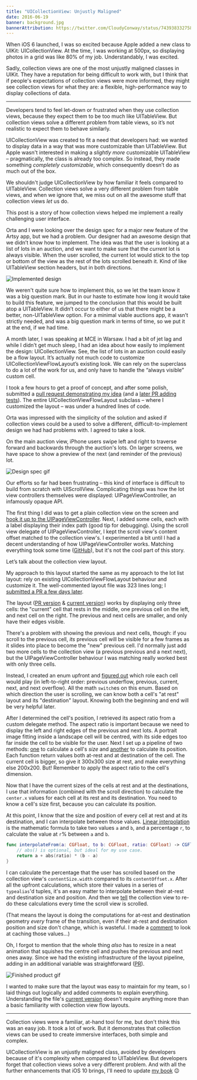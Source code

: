 ```yaml
---
title: "UICollectionView: Unjustly Maligned"
date: 2016-06-19
banner: background.jpg
bannerAttribution: https://twitter.com/CloudyConway/status/743938332758056961
---
```


When iOS 6 launched, I was so excited because Apple added a new class to UIKit: UICollectionView. At the time, I was working at 500px, so displaying photos in a grid was like 80% of my job. Understandably, I was excited.

Sadly, collection views are one of the most unjustly maligned classes in UIKit. They have a reputation for being difficult to work with, but I think that if people's expectations of collection views were more informed, they might see collection views for what they are: a flexible, high-performance way to display collections of data.

---

Developers tend to feel let-down or frustrated when they use collection views, because they expect them to be too much like UITableView. But collection views solve a different problem from table views, so it’s not realistic to expect them to behave similarly.

UICollectionView was created to fit a need that developers had: we wanted to display data in a way that was more customizable than UITableView. But Apple wasn't interested in making a _slightly more_ customizable UITableView – pragmatically, the class is already too complex. So instead, they made something _completely customizable_, which consequently doesn’t do as much out of the box.

We shouldn't judge UICollectionView by how familiar it feels compared to UITableView. Collection views solve a very different problem from table views, and when we ignore that, we miss out on all the awesome stuff that collection views _let_ us do.

This post is a story of how collection views helped me implement a really challenging user interface.

Orta and I were looking over the design spec for a major new feature of the Artsy app, but we had a problem. Our designer had an awesome design that we didn’t know how to implement. The idea was that the user is looking at a list of lots in an auction, and we want to make sure that the _current_ lot is always visible. When the user scrolled, the current lot would stick to the top or bottom of the view as the rest of the lots scrolled beneath it. Kind of like UITableView section headers, but in both directions.

<Narrow>

![Implemented design](implemented.gif)

</Narrow>

We weren't quite sure how to implement this, so we let the team know it was a big question mark. But in our haste to estimate how long it would take to build this feature, we jumped to the conclusion that this would be built atop a UITableView. It didn’t occur to either of us that there might be a better, non-UITableView option. For a minimal viable auctions app, it wasn’t strictly needed, and was a big question mark in terms of time, so we put it at the end, if we had time.

A month later, I was speaking at MCE in Warsaw. I had a bit of jet lag and while I didn’t get much sleep, I had an idea about how easily to implement the design: UICollectionView. See, the list of lots in an auction could easily be a flow layout. It’s actually not much code to customize UICollectionViewFlowLayout’s existing look. We can rely on the superclass to do a lot of the work for us, and only have to handle the “always visible” custom cell.

I took a few hours to get a proof of concept, and after some polish, submitted a [pull request demonstrating my idea](https://github.com/artsy/eigen/pull/1411/files) (and a [later PR adding tests](https://github.com/artsy/eigen/pull/1424)). The entire UICollectionViewFlowLayout subclass – where I customized the layout – was under a hundred lines of code.

Orta was impressed with the simplicity of the solution and asked if collection views could be a used to solve a different, difficult-to-implement design we had had problems with. I agreed to take a look.

On the main auction view, iPhone users swipe left and right to traverse forward and backwards through the auction's lots. On larger screens, we have space to show a preview of the next (and reminder of the previous) lot.

<Narrow>

![Design spec gif](spec.gif)

</Narrow>

Our efforts so far had been frustrating – this kind of interface is difficult to build from scratch with UIScrollView. Complicating things was how the lot view controllers themselves were displayed: UIPageViewController, an infamously opaque API.

The first thing I did was to get a plain collection view on the screen and [hook it up to the UIPageViewController](https://github.com/artsy/eigen/pull/1516/files#diff-77077322ef8ed66b1339d23acd77f762R61). Next, I added some cells, each with a label displaying their index path (good tip for debugging). Using the scroll view delegate of UIPageViewController, I kept the scroll view's content offset matched to the collection view's. I experimented a bit until I had a decent understanding of how UIPageViewController works. Matching everything took some time ([GitHub](https://github.com/artsy/eigen/pull/1516)), but it's not the cool part of this story.

Let’s talk about the collection view layout.

My approach to this layout started the same as my approach to the lot list layout: rely on existing UICollectionViewFlowLayout behaviour and customize it. The well-commented layout file was 323 lines long; I [submitted a PR a few days later](https://github.com/artsy/eigen/pull/1516).

The layout ([PR version](https://github.com/artsy/eigen/blob/05d2f381f479340adb01ad845045e41756fd2883/Artsy/View_Controllers/Live_Auctions/Views/LiveAuctionFancyLotCollectionViewLayout.swift) & [current version](https://github.com/artsy/eigen/blob/7ac7620c77b4aff306853d13c0cecf4044b4f4d2/Artsy/View_Controllers/Live_Auctions/Views/LiveAuctionFancyLotCollectionViewLayout.swift)) works by displaying only three cells: the "current" cell that rests in the middle, one previous cell on the left, and next cell on the right. The previous and next cells are smaller, and only have their edges visible.

There's a problem with showing the previous and next cells, though: if you scroll to the previous cell, _its_ previous cell will be visible for a few frames as it slides into place to become the "new" previous cell. I'd normally just add two more cells to the collection view (a previous previous and a next next), but the UIPageViewController behaviour I was matching really worked best with only three cells.

Instead, I created an enum upfront and [figured out](https://github.com/artsy/eigen/blob/05d2f381f479340adb01ad845045e41756fd2883/Artsy/View_Controllers/Live_Auctions/Views/LiveAuctionFancyLotCollectionViewLayout.swift#L142-L152) which role each cell would play (in left-to-right order: previous underflow, previous, current, next, and next overflow). All the math `switch`es on this enum. Based on which direction the user is scrolling, we can know both a cell's "at rest" layout and its "destination" layout. Knowing both the beginning and end will be very helpful later.

After I determined the cell's position, I retrieved its aspect ratio from a custom delegate method. The aspect ratio is important because we need to display the left and right edges of the previous and next lots. A portrait image fitting inside a landscape cell will be centred, with its side edges too far inside the cell to be visible for the user. Next I set up a pipeline of two methods: [one](https://github.com/artsy/eigen/blob/05d2f381f479340adb01ad845045e41756fd2883/Artsy/View_Controllers/Live_Auctions/Views/LiveAuctionFancyLotCollectionViewLayout.swift#L191) to calculate a cell's _size_ and [another](https://github.com/artsy/eigen/blob/05d2f381f479340adb01ad845045e41756fd2883/Artsy/View_Controllers/Live_Auctions/Views/LiveAuctionFancyLotCollectionViewLayout.swift#L235-L288) to calculate its position. Each function return values both at-rest and at destination of the cell. The current cell is bigger, so give it 300x300 size at rest, and make everything else 200x200. But! Remember to apply the aspect ratio to the cell's dimension.

Now that I have the current sizes of the cells at rest and at the destinations, I use that information (combined with the scroll direction) to calculate the `center.x` values for each cell at its rest and its destination. You need to know a cell's size first, because you can calculate its position.

At this point, I know that the size and position of every cell at rest and at its destination, and I can interpolate between those values. [Linear interpolation](https://en.wikipedia.org/wiki/Linear_interpolation) is the mathematic formula to take two values `a` and `b`, and a percentage `r`, to calculate the value at `r`% between `a` and `b`.

<Wide>

```swift
func interpolateFrom(a: CGFloat, to b: CGFloat, ratio: CGFloat) -> CGFloat {
    // abs() is optional, but ideal for my use case.
    return a + abs(ratio) * (b - a)
}
```

</Wide>

I can calculate the percentage that the user has scrolled based on the collection view's `contentSize.width` compared to its `contentOffset.x`. After all the upfront calculations, which store their values in a series of `typealias`'d tuples, it's an easy matter to interpolate between their at-rest and destination size and position. And then we [tell](https://github.com/artsy/eigen/blob/05d2f381f479340adb01ad845045e41756fd2883/Artsy/View_Controllers/Live_Auctions/Views/LiveAuctionFancyLotCollectionViewLayout.swift#L70-L73) the collection view to re-do these calculations every time the scroll view is scrolled.

(That means the layout is doing the computations for at-rest and destination geometry _every_ frame of the transition, even if their at-rest and destination position and size don't change, which is wasteful. I made a [comment](https://github.com/artsy/eigen/blob/05d2f381f479340adb01ad845045e41756fd2883/Artsy/View_Controllers/Live_Auctions/Views/LiveAuctionFancyLotCollectionViewLayout.swift#L190) to look at caching those values...)

Oh, I forgot to mention that the whole thing _also_ has to resize in a neat animation that squishes the centre cell and pushes the previous and next ones away. Since we had the existing infrastructure of the layout pipeline, adding in an additional variable was straightforward ([PR](https://github.com/artsy/eigen/pull/1506)).

<Narrow>

![Finished product gif](finished.gif)

</Narrow>

I wanted to make sure that the layout was easy to maintain for my team, so I laid things out logically and added comments to explain everything. Understanding the file's [current version](https://github.com/artsy/eigen/blob/7ac7620c77b4aff306853d13c0cecf4044b4f4d2/Artsy/View_Controllers/Live_Auctions/Views/LiveAuctionFancyLotCollectionViewLayout.swift) doesn't require anything more than a basic familiarity with collection view flow layouts.

---

Collection views were a familiar, at-hand tool for me, but don't think this was an easy job. It took a lot of work. But it demonstrates that collection views can be used to create immersive interfaces, both simple and complex.

UICollectionView is an unjustly maligned class, avoided by developers because of it's complexity when compared to UITableView. But developers forget that collection views solve a very different problem. And with all the further enhancements that iOS 10 brings, I'll need to update [my book](http://amzn.to/1S6eWUt) 😉
